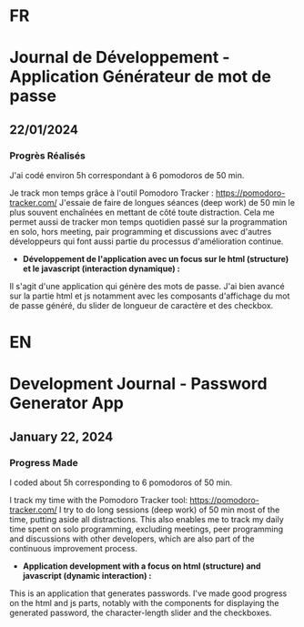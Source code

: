 # FR

# Journal de Développement - Application Générateur de mot de passe

## 22/01/2024

### Progrès Réalisés

J'ai codé environ 5h correspondant à 6 pomodoros de 50 min.

Je track mon temps grâce à l'outil Pomodoro Tracker : https://pomodoro-tracker.com/
J'essaie de faire de longues séances (deep work) de 50 min le plus souvent enchaînées en mettant de côté toute distraction.
Cela me permet aussi de tracker mon temps quotidien passé sur la programmation en solo, hors meeting, pair programming et discussions avec d'autres développeurs qui font aussi partie du processus d'amélioration continue.

- **Développement de l'application avec un focus sur le html (structure) et le javascript (interaction dynamique) :**

Il s'agit d'une application qui génère des mots de passe.
J'ai bien avancé sur la partie html et js notamment avec les composants d'affichage du mot de passe généré, du slider de longueur de caractère et des checkbox.

# EN

# Development Journal - Password Generator App

## January 22, 2024

### Progress Made

I coded about 5h corresponding to 6 pomodoros of 50 min.

I track my time with the Pomodoro Tracker tool: https://pomodoro-tracker.com/
I try to do long sessions (deep work) of 50 min most of the time, putting aside all distractions.
This also enables me to track my daily time spent on solo programming, excluding meetings, peer programming and discussions with other developers, which are also part of the continuous improvement process.

- **Application development with a focus on html (structure) and javascript (dynamic interaction) :**

This is an application that generates passwords.
I've made good progress on the html and js parts, notably with the components for displaying the generated password, the character-length slider and the checkboxes.
